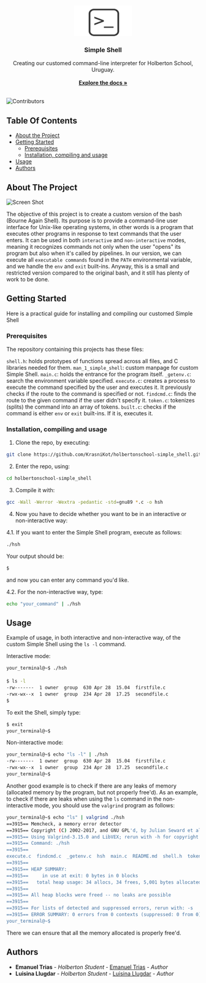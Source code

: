 <br/>
<p align="center">
  <a href="https://github.com/KrasniKot/holbertonschool-simple_shell">
    <img src="https://raw.githubusercontent.com/computefoundation/gnu-linux-shell-scripting/images/logo.png" alt="Logo" width="150" height="80">
  </a>

  <h3 align="center">Simple Shell</h3>

  <p align="center">
    Creating our customed command-line interpreter for Holberton School, Uruguay.
    <br/>
    <br/>
    <a href="https://github.com/KrasniKot/holbertonschool-simple_shell"><strong>Explore the docs »</strong></a>
    <br/>
    <br/>
  </p>
</p>

![Contributors](https://img.shields.io/github/contributors/KrasniKot/holbertonschool-simple_shell?color=dark-green)

## Table Of Contents

* [About the Project](#about-the-project)
* [Getting Started](#getting-started)
  * [Prerequisites](#prerequisites)
  * [Installation, compiling and usage](#installation-compiling-and-usage)
* [Usage](#usage)
* [Authors](#authors)

## About The Project

![Screen Shot](https://upload.wikimedia.org/wikipedia/commons/thumb/4/4b/Copia_de_flowchart_shell.drawio.png/589px-Copia_de_flowchart_shell.drawio.png?20230430172048)

The objective of this project is to create a custom version of the bash (Bourne Again Shell). Its purpose is to provide a command-line user interface for Unix-like operating systems, in other words is a program that executes other programs in response to text commands that the user enters.
It can be used in both ```interactive``` and ```non-interactive``` modes, meaning it recognizes commands not only when the user "opens" its program but also when it's called by pipelines.
In our version, we can execute all ```executable commands``` found in the ```PATH``` environmental variable, and we handle the ```env``` and ```exit``` built-ins.
Anyway, this is a small and restricted version compared to the original bash, and it still has plenty of work to be done.

## Getting Started

Here is a practical guide for installing and compiling our customed Simple Shell

### Prerequisites

The repository containing this projects has these files:

```shell.h```: holds prototypes of functions spread across all files, and C libraries needed for them.
```man_1_simple_shell```: custom manpage for custom Simple Shell.
```main.c```: holds the entrance for the program itself.
```_getenv.c```: search the environment variable specified.
```execute.c```: creates a process to execute the command specified by the user and executes it. It previously checks if the route to the command is specified or not.
```findcmd.c```: finds the route to the given command if the user didn't specify it.
```token.c```: tokenizes (splits) the command into an array of tokens.
```built.c```: checks if the command is either ```env``` or ```exit``` built-ins. If it is, executes it.

### Installation, compiling and usage

1. Clone the repo, by executing:
```sh
git clone https://github.com/KrasniKot/holbertonschool-simple_shell.git
```

2. Enter the repo, using:
```sh
cd holbertonschool-simple_shell
```

3. Compile it with:
```sh
gcc -Wall -Werror -Wextra -pedantic -std=gnu89 *.c -o hsh
```

4. Now you have to decide whether you want to be in an interactive or non-interactive way:

4.1. If you want to enter the Simple Shell program, execute as follows:
```sh
./hsh
```
Your output should be:
```sh
$
```
and now you can enter any command you'd like.

4.2. For the non-interactive way, type:
```sh
echo "your_command" | ./hsh
```

## Usage

Example of usage, in both interactive and non-interactive way, of the custom Simple Shell using the ```ls -l``` command.

Interactive mode:
```sh
your_terminal@~$ ./hsh

$ ls -l
-rw-------  1 owner  group  630 Apr 28  15.04  firstfile.c
-rwx-wx--x  1 owner  group  234 Apr 28  17.25  secondfile.c
$
```
To exit the Shell, simply type:
```sh
$ exit
your_terminal@~$
```

Non-interactive mode:
```sh
your_terminal@~$ echo "ls -l" | ./hsh
-rw-------  1 owner  group  630 Apr 28  15.04  firstfile.c
-rwx-wx--x  1 owner  group  234 Apr 28  17.25  secondfile.c
your_terminal@~$
```
Another good example is to check if there are any leaks of memory (allocated memory by the program, but not properly free'd).
As an example, to check if there are leaks when using the ```ls``` command in the non-interactive mode, you should use the ```valgrind``` program as follows:
```sh
your_terminal@~$ echo "ls" | valgrind ./hsh
==3915== Memcheck, a memory error detector
==3915== Copyright (C) 2002-2017, and GNU GPL'd, by Julian Seward et al.
==3915== Using Valgrind-3.15.0 and LibVEX; rerun with -h for copyright info
==3915== Command: ./hsh
==3915==
execute.c  findcmd.c  _getenv.c  hsh  main.c  README.md  shell.h  token.c
==3915==
==3915== HEAP SUMMARY:
==3915==     in use at exit: 0 bytes in 0 blocks
==3915==   total heap usage: 34 allocs, 34 frees, 5,001 bytes allocated
==3915==
==3915== All heap blocks were freed -- no leaks are possible
==3915==
==3915== For lists of detected and suppressed errors, rerun with: -s
==3915== ERROR SUMMARY: 0 errors from 0 contexts (suppressed: 0 from 0)
your_terminal@~$
```
There we can ensure that all the memory allocated is properly free'd.


## Authors

* **Emanuel Trias** - *Holberton Student* - [Emanuel Trias](https://github.com/KrasniKot) - *Author*
* **Luisina Llugdar** - *Holberton Student* - [Luisina Llugdar](https://github.com/LuisinaLlugdar) - *Author*

